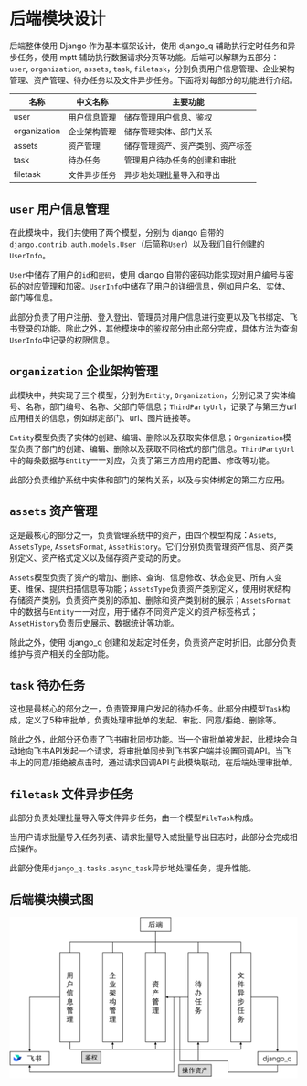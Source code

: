 # 后端模块设计
后端整体使用 Django 作为基本框架设计，使用 django_q 辅助执行定时任务和异步任务，使用 mptt 辅助执行数据请求分页等功能。后端可以解耦为五部分：`user`, `organization`, `assets`, `task`, `filetask`，分别负责用户信息管理、企业架构管理、资产管理、待办任务以及文件异步任务。下面将对每部分的功能进行介绍。

|名称|中文名称|主要功能|
|---|---|---|
|user|用户信息管理|储存管理用户信息、鉴权|
|organization|企业架构管理|储存管理实体、部门关系|
|assets|资产管理|储存管理资产、资产类别、资产标签|
|task|待办任务|管理用户待办任务的创建和审批|
|filetask|文件异步任务|异步地处理批量导入和导出|


## `user` 用户信息管理

在此模块中，我们共使用了两个模型，分别为 django 自带的`django.contrib.auth.models.User`（后简称`User`）以及我们自行创建的`UserInfo`。

`User`中储存了用户的`id`和`密码`，使用 django 自带的密码功能实现对用户编号与密码的对应管理和加密。`UserInfo`中储存了用户的详细信息，例如用户名、实体、部门等信息。

此部分负责了用户注册、登入登出、管理员对用户信息进行变更以及飞书绑定、飞书登录的功能。除此之外，其他模块中的鉴权部分由此部分完成，具体方法为查询`UserInfo`中记录的权限信息。

## `organization` 企业架构管理

此模块中，共实现了三个模型，分别为`Entity`, `Organization`，分别记录了实体编号、名称，部门编号、名称、父部门等信息；`ThirdPartyUrl`，记录了与第三方url应用相关的信息，例如绑定部门、url、图片链接等。

`Entity`模型负责了实体的创建、编辑、删除以及获取实体信息；`Organization`模型负责了部门的创建、编辑、删除以及获取不同格式的部门信息。`ThirdPartyUrl`中的每条数据与`Entity`一一对应，负责了第三方应用的配置、修改等功能。

此部分负责维护系统中实体和部门的架构关系，以及与实体绑定的第三方应用。

## `assets` 资产管理

这是最核心的部分之一，负责管理系统中的资产，由四个模型构成：`Assets`, `AssetsType`, `AssetsFormat`, `AssetHistory`。它们分别负责管理资产信息、资产类别定义、资产格式定义以及储存资产变动的历史。

`Assets`模型负责了资产的增加、删除、查询、信息修改、状态变更、所有人变更、维保、提供扫描信息等功能；`AssetsType`负责资产类别定义，使用树状结构存储资产类别，负责资产类别的添加、删除和资产类别树的展示；`AssetsFormat`中的数据与`Entity`一一对应，用于储存不同资产定义的资产标签格式；`AssetHistory`负责历史展示、数据统计等功能。

除此之外，使用 django_q 创建和发起定时任务，负责资产定时折旧。此部分负责维护与资产相关的全部功能。

## `task` 待办任务

这也是最核心的部分之一，负责管理用户发起的待办任务。此部分由模型`Task`构成，定义了5种审批单，负责处理审批单的发起、审批、同意/拒绝、删除等。

除此之外，此部分还负责了飞书审批同步功能。当一个审批单被发起，此模块会自动地向飞书API发起一个请求，将审批单同步到飞书客户端并设置回调API。当飞书上的同意/拒绝被点击时，通过请求回调API与此模块联动，在后端处理审批单。

## `filetask` 文件异步任务

此部分负责处理批量导入等文件异步任务，由一个模型`FileTask`构成。

当用户请求批量导入任务列表、请求批量导入或批量导出日志时，此部分会完成相应操作。

此部分使用`django_q.tasks.async_task`异步地处理任务，提升性能。

## 后端模块模式图

![](backend.png)
